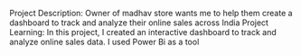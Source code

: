 Project Description: Owner of madhav store wants me to help them create a dashboard to track and analyze their online sales across India
Project Learning: In this project, I created an interactive dashboard to track and analyze online sales data. I used Power Bi as a tool
